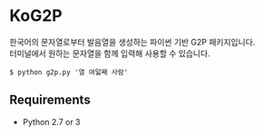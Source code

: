 # KoG2P
한국어의 문자열로부터 발음열을 생성하는 파이썬 기반 G2P 패키지입니다.  
터미널에서 원하는 문자열을 함께 입력해 사용할 수 있습니다.

	$ python g2p.py '열 여덟째 사람'
## Requirements
- Python 2.7 or 3


